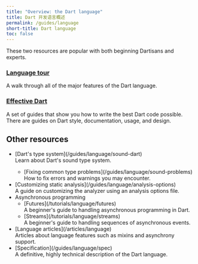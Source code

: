 ```yaml
---
title: "Overview: the Dart language"
title: Dart 开发语言概述
permalink: /guides/language
short-title: Dart language
toc: false
---
```


These two resources are popular with both beginning Dartisans and experts.

<div class="card-grid">
  <div class="card">
    <h3><a href="/guides/language/language-tour">Language tour</a></h3>
    <p>A walk through all of the major features of the Dart language.</p>
  </div>
  <div class="card">
    <h3><a href="/guides/language/effective-dart">Effective Dart</a></h3>
    <p>A set of guides that show you how to write the best Dart code
    possible. There are guides on Dart style, documentation, usage,
    and design.</p>
  </div>
</div>

## Other resources

<ul markdown="1">
<li markdown="1"> [Dart's type system](/guides/language/sound-dart)<br>
    Learn about Dart's sound type system.
</li>

<ul markdown="1">
<li markdown="1"> [Fixing common type problems](/guides/language/sound-problems)<br>
   How to fix errors and warnings you may encounter.
</li>
</ul>

<li markdown="1"> [Customizing static analysis](/guides/language/analysis-options)<br>
    A guide on customizing the analyzer using an analysis options file.
</li>

<li markdown="1">Asynchronous programming

<ul markdown="1">
<li markdown="1">[Futures](/tutorials/language/futures)<br>
    A beginner's guide to handling asynchronous programming in Dart.
</li>

<li markdown="1">[Streams](/tutorials/language/streams)<br>
    A beginner's guide to handling sequences of asynchronous events.
</li>
</ul>
</li>

<li markdown="1">[Language articles](/articles/language)<br>
    Articles about language features such as mixins and asynchrony support.
</li>

<li markdown="1">[Specification](/guides/language/spec)<br>
    A definitive, highly technical description of the Dart language.
</li>
</ul>
